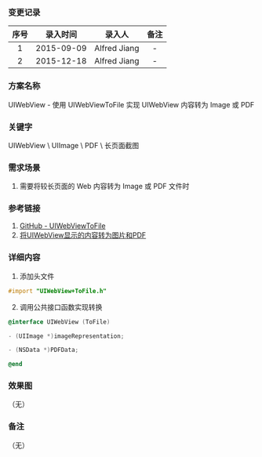 ### 变更记录

| 序号 | 录入时间 | 录入人 | 备注 |
|:--------:|:--------:|:--------:|:--------:|
| 1 | 2015-09-09 | Alfred Jiang | - |
| 2 | 2015-12-18 | Alfred Jiang | - |

### 方案名称

UIWebView - 使用 UIWebViewToFile 实现 UIWebView 内容转为 Image 或 PDF

### 关键字

UIWebView \ UIImage \ PDF \ 长页面截图

### 需求场景

1. 需要将较长页面的 Web 内容转为 Image 或 PDF 文件时

### 参考链接

1. [GitHub - UIWebViewToFile](https://github.com/tracy-e/UIWebViewToFile)
2. [将UIWebView显示的内容转为图片和PDF](http://esoftmobile.com/2013/06/10/%E5%B0%86uiwebview%E6%98%BE%E7%A4%BA%E5%86%85%E5%AE%B9%E8%BD%AC%E4%B8%BA%E5%9B%BE%E7%89%87%E5%92%8Cpdf/)

### 详细内容

1. 添加头文件
```objectivec
#import "UIWebView+ToFile.h"
```
2. 调用公共接口函数实现转换
```objectivec
@interface UIWebView (ToFile)

- (UIImage *)imageRepresentation;

- (NSData *)PDFData;

@end
```

### 效果图
（无）

### 备注
（无）

